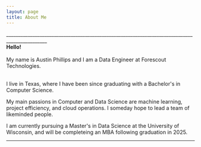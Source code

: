 ```yaml
---
layout: page
title: About Me
---
```


  _______________________________________________________________________________________________<br>
  <b>Hello!</b>
  <br><br>
  My name is Austin Phillips and I am a Data Engineer at Forescout Technologies.  
  <br>
  
  I live in Texas, where I have been since graduating with a Bachelor's in Computer Science.  
    
  My main passions in Computer and Data Science are machine learning, project efficiency, and cloud operations. I someday hope to lead a team of likeminded people.  
    
  I am currently pursuing a Master's in Data Science at the University of Wisconsin, and will be completeing an MBA following graduation in 2025.  
  _________________________________________________________________________________________

  
